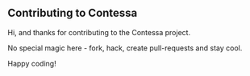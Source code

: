 Contributing to Contessa
------------------------

Hi, and thanks for contributing to the Contessa project.

No special magic here - fork, hack, create pull-requests and stay cool.

Happy coding!

